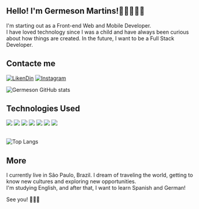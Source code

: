 
## Hello! I'm Germeson Martins!👋🏼👨🏻‍💻 
I'm starting out as a Front-end Web and Mobile Developer.<br/>
I have loved technology since I was a child and have always been curious about how things are created. In the future, I want to be a Full Stack Developer.

## Contacte me

<!-- [![Blog](https://img.shields.io/badge/website-000000?style=for-the-badge&logo=About.me&logoColor=white)](https://github.com/codemartins) -->
[![LikenDin](https://img.shields.io/badge/LinkedIn-0077B5?style=for-the-badge&logo=linkedin&logoColor=white)](https://www.linkedin.com/in/germeson-martins/)
[![Instagram](https://img.shields.io/badge/Instagram-E4405F?style=for-the-badge&logo=instagram&logoColor=white)](https://instagram.com/codemartins_)

![Germeson GitHub stats](https://github-readme-stats.vercel.app/api?username=codemartins&show_icons=true&theme=dracula)

## Technologies Used
<div style="display: inline_block">
    <img align="html5" src="https://img.shields.io/badge/HTML5-E34F26?style=for-the-badge&logo=html5&logoColor=white">
    <img align="css3" src="https://img.shields.io/badge/CSS3-1572B6?style=for-the-badge&logo=css3&logoColor=white">
    <img align="javascript" src="https://img.shields.io/badge/JavaScript-F7DF1E?style=for-the-badge&logo=javascript&logoColor=black">
    <img align="typescript" src="https://img.shields.io/badge/TypeScript-007ACC?style=for-the-badge&logo=typescript&logoColor=white">
    <img align="nodejs" src="https://img.shields.io/badge/Node.js-43853D?style=for-the-badge&logo=node.js&logoColor=white">
    <img align="react" src="https://img.shields.io/badge/React-20232A?style=for-the-badge&logo=react&logocolor=61DAFB"/>
    <img align="git" src="https://img.shields.io/badge/GIT-E44C30?style=for-the-badge&logo=git&logoColor=white"/>
</div><br/>

![Top Langs](https://github-readme-stats.vercel.app/api/top-langs/?username=codemartins&hide_progress=true)

## More
I currently live in São Paulo, Brazil.  I dream of traveling the world, getting to know new cultures and exploring new opportunities. <br/>
I'm studying English, and after that, I want to learn Spanish and German! 

See you! 🙋🏻‍♂️
